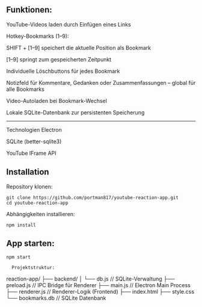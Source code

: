  Funktionen:
 ----------
YouTube-Videos laden durch Einfügen eines Links

Hotkey-Bookmarks (1–9):

SHIFT + [1–9] speichert die aktuelle Position als Bookmark

[1–9] springt zum gespeicherten Zeitpunkt

Individuelle Löschbuttons für jedes Bookmark

Notizfeld für Kommentare, Gedanken oder Zusammenfassungen – global für alle Bookmarks

Video-Autoladen bei Bookmark-Wechsel

Lokale SQLite-Datenbank zur persistenten Speicherung

---------------------------------------------------

Technologien
Electron

SQLite (better-sqlite3)

YouTube IFrame API

Installation
------------
Repository klonen:

    git clone https://github.com/portman817/youtube-reaction-app.git
    cd youtube-reaction-app

Abhängigkeiten installieren:
    
    npm install

App starten:
--

    npm start

      Projektstruktur:
      
reaction-app/
├── backend/
│   └── db.js             // SQLite-Verwaltung
├── preload.js           // IPC Bridge für Renderer
├── main.js              // Electron Main Process
├── renderer.js          // Renderer-Logik (Frontend)
├── index.html
├── style.css
└── bookmarks.db         // SQLite Datenbank









